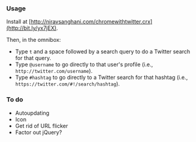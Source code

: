 ### Usage

Install at [http://niravsanghani.com/chromewithtwitter.crx](http://bit.ly/yx7jEX).

Then, in the omnibox:

- Type `t` and a space followed by a search query to do a Twitter search for that query.
- Type `@username` to go directly to that user's profile (i.e., `http://twitter.com/username`).
- Type `#hashtag` to go directly to a Twitter search for that hashtag (i.e., `https://twitter.com/#!/search/hashtag`).

### To do

- Autoupdating
- Icon
- Get rid of URL flicker
- Factor out jQuery?